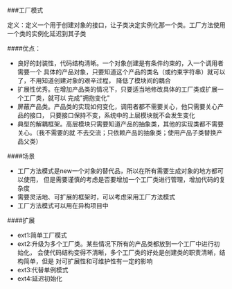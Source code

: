 ###工厂模式

定义：定义一个用于创建对象的接口，让子类决定实例化那一个类。工厂方法使用一个类的实例化延迟到其子类

####优点：
- 良好的封装性，代码结构清晰。一个对象创建是有条件约束的，入一个调用者需要一个
  具体的产品对象，只要知道这个产品的类名（或约束字符串）就可以了，不用知道创建对象的艰辛过程，
  降低了模块间的耦合
- 扩展性优秀。在增加产品类的情况下，只要适当地修改具体的工厂类或扩展一个工厂类，就可以
  完成"拥抱变化"
- 屏蔽产品类。产品类的实现如何变化，调用者都不需要关心，他只需要关心产品的接口，
  只要接口保持不变，系统中的上层模块就不会发生变化
- 典型的解耦框架。高层模块只需要知道产品的抽象类，其他的实现类都不需要关心。（我不需要的就
  不去交流；只依赖产品的抽象类；使用产品子类替换产品父类）
  
####场景
- 工厂方法模式是new一个对象的替代品，所以在所有需要生成对象的地方都可以使用，
  但是需要谨慎的考虑是否要增加一个工厂类进行管理，增加代码的复杂度
- 需要灵活地、可扩展的框架时，可以考虑采用工厂方法模式
- 工厂方法模式可以用在异构项目中


####扩展
- ext1:简单工厂模式
- ext2:升级为多个工厂类。某些情况下所有的产品类都放到一个工厂中进行初始化，
  会使代码结构变得不清晰，多个工厂类的好处是创建类的职责清晰，结构简单，但是
  对可扩展性和可维护性有一定的影响
- ext3:代替单例模式
- ext4:延迟初始化